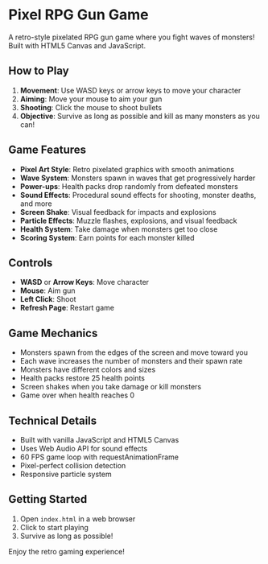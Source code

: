 # Pixel RPG Gun Game

A retro-style pixelated RPG gun game where you fight waves of monsters! Built with HTML5 Canvas and JavaScript.

## How to Play

1. **Movement**: Use WASD keys or arrow keys to move your character
2. **Aiming**: Move your mouse to aim your gun
3. **Shooting**: Click the mouse to shoot bullets
4. **Objective**: Survive as long as possible and kill as many monsters as you can!

## Game Features

- **Pixel Art Style**: Retro pixelated graphics with smooth animations
- **Wave System**: Monsters spawn in waves that get progressively harder
- **Power-ups**: Health packs drop randomly from defeated monsters
- **Sound Effects**: Procedural sound effects for shooting, monster deaths, and more
- **Screen Shake**: Visual feedback for impacts and explosions
- **Particle Effects**: Muzzle flashes, explosions, and visual feedback
- **Health System**: Take damage when monsters get too close
- **Scoring System**: Earn points for each monster killed

## Controls

- **WASD** or **Arrow Keys**: Move character
- **Mouse**: Aim gun
- **Left Click**: Shoot
- **Refresh Page**: Restart game

## Game Mechanics

- Monsters spawn from the edges of the screen and move toward you
- Each wave increases the number of monsters and their spawn rate
- Monsters have different colors and sizes
- Health packs restore 25 health points
- Screen shakes when you take damage or kill monsters
- Game over when health reaches 0

## Technical Details

- Built with vanilla JavaScript and HTML5 Canvas
- Uses Web Audio API for sound effects
- 60 FPS game loop with requestAnimationFrame
- Pixel-perfect collision detection
- Responsive particle system

## Getting Started

1. Open `index.html` in a web browser
2. Click to start playing
3. Survive as long as possible!

Enjoy the retro gaming experience!
